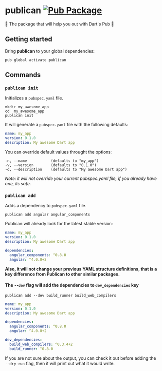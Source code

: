 # publican [![Pub Package](https://img.shields.io/pub/v/publican.svg)](https://pub.dartlang.org/packages/publican)

🧔 The package that will help you out with Dart's Pub 🎯

## Getting started

Bring **publican** to your global dependencies:

```shell
pub global activate publican
```

## Commands

### `publican init`

Initializes a `pubspec.yaml` file.

```shell
mkdir my_awesome_app
cd  my_awesome_app
publican init
```

It will generate a `pubspec.yaml` file with the following defaults:

```yaml
name: my_app
version: 0.1.0
description: My awesome Dart app
```

You can override default values throught the options:

```shell
-n, --name           (defaults to "my_app")
-v, --version        (defaults to "0.1.0")
-d, --description    (defaults to "My awesome Dart app")
```

_Note: it will not override your current pubspec.yaml file, if you already have one, its safe._

### `publican add`

Adds a dependency to `pubspec.yaml` file.

```shell
publican add angular angular_components
```

Publican will already look for the latest stable version:

```yaml
name: my_app
version: 0.1.0
description: My awesome Dart app

dependencies:
  angular_components: ^0.8.0
  angular: ^4.0.0+2
```

**Also, it will not change your previous YAML structure definitions, that is a key difference from Publican to other similar packages.**

#### The `--dev` flag will add the dependencies to `dev_dependencies` key

```shell
publican add --dev build_runner build_web_compilers
```

```yaml
name: my_app
version: 0.1.0
description: My awesome Dart app

dependencies:
  angular_components: ^0.8.0
  angular: ^4.0.0+2

dev_dependencies:
  build_web_compilers: ^0.3.4+2
  build_runner: ^0.8.0
```

If you are not sure about the output, you can check it out before adding the `--dry-run` flag, then it will print out what it would write.
